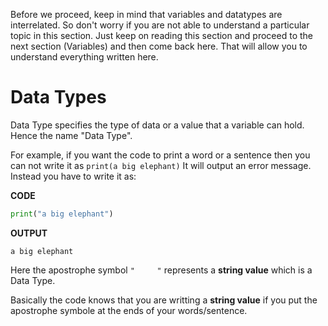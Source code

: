 Before we proceed, keep in mind that variables and datatypes are interrelated. So don't worry if you are not able to understand a particular topic in this section. Just keep on reading this section and proceed to the next section (Variables) and then come back here. That will allow you to understand everything written here.

# Data Types

Data Type specifies the type of data or a value that a variable can hold. Hence the name "Data Type".

For example, if you want the code to print a word or a sentence then you can not write it as `print(a big elephant)`
It will output an error message. Instead you have to write it as:

**CODE**
```python
print("a big elephant")
```

**OUTPUT**
```
a big elephant
```

Here the apostrophe symbol `"     "` represents a **string value** which is a Data Type.

Basically the code knows that you are writting a **string value** if you put the apostrophe symbole at the ends of your words/sentence.
